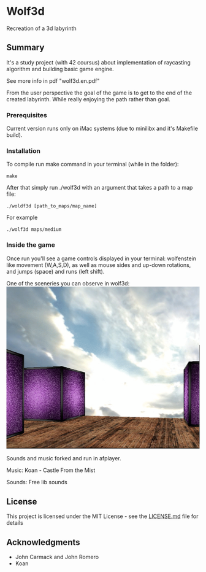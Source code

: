 # Wolf3d
Recreation of a 3d labyrinth

## Summary
It's a study project (with 42 coursus) about implementation of raycasting algorithm and building basic game engine.

See more info in pdf "wolf3d.en.pdf"

From the user perspective the goal of the game is to get to the end of the created labyrinth.
While really enjoying the path rather than goal.

### Prerequisites
Current version runs only on iMac systems (due to minilibx and it's Makefile build).

### Installation

To compile run make command in your terminal (while in the folder):
```
make
```

After that simply run ./wolf3d with an argument that takes a path to a map file:
```
./woldf3d [path_to_maps/map_name]
```
For example
```
./wolf3d maps/medium
```

### Inside the game

Once run you'll see a game controls displayed in your terminal:
wolfenstein like movement (W,A,S,D), as well as mouse sides and up-down rotations,
and jumps (space) and runs (left shift).

One of the sceneries you can observe in wolf3d:
![alt tag](wolf3d_in_the_sky.png)

Sounds and music forked and run in afplayer.

Music:
Koan - Castle From the Mist

Sounds:
Free lib sounds

## License

This project is licensed under the MIT License - see the [LICENSE.md](LICENSE.md) file for details

## Acknowledgments

* John Carmack and John Romero
* Koan
